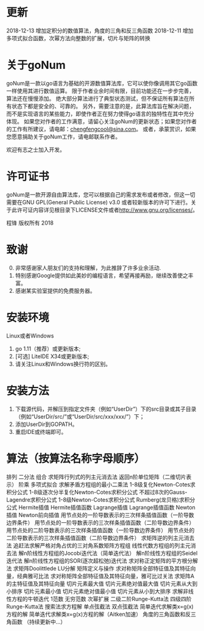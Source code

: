 更新
=====
2018-12-13  增加定积分的数值算法，角度的三角和反三角函数
2018-12-11  增加多项式拟合函数，次幂方法向整数的扩展，切片与矩阵的转换

关于goNum
=========
goNum是一款以go语言为基础的开源数值算法库，它可以使你像调用其它go函数一样使用其进行数值运算。
限于作者业余时间有限，目前功能还在一步步完善，算法还在慢慢添加。
绝大部分算法进行了典型状态测试，但不保证所有算法在所有状态下都是安全的、可靠的。
另外，需要注意的是，此算法库旨在解决问题，而不是实现语言的某些能力，即使作者正在努力使得go语言的独特性在其中充分体现。
如果您对作者的工作满意，请留心关注goNum的更新状态；如果您对作者的工作有所建议，请电邮：chengfengcool@sina.com。
或者，承蒙赏识，如果您愿意捐助关于goNum工作，请电邮联系作者。

欢迎有志之士加入开发。

许可证书
=======
goNum是一款开源自由算法库，您可以根据自己的需求发布或者修改，但这一切需要在GNU GPL(General Public License) v3.0
或者较新版本的许可下进行。关于此许可证内容详见根目录下LICENSE文件或者<http://www.gnu.org/licenses/>。

程锋 版权所有 2018

致谢
=====
00. 非常感谢家人朋友们的支持和理解，为此推辞了许多业余活动.
01. 特别感谢Google提供如此美妙的编程语言，希望再接再励，继续改善使之丰富。
10. 感谢某实验室提供的免费服务器。

安装环境
=======
Linux或者Windows
1. go 1.11（推荐）或更新版本;
2. [可选] LiteIDE X34或更新版本;
3. 请关注Linux和Windows换行符的区别。

安装方法
=======
1. 下载源代码，并解压到指定文件夹（例如“UserDir”）下的src目录或其子目录（例如“UserDir/src/”或“UserDir/src/xxx/xxx/”）下；
2. 添加UserDir到GOPATH。
3. 重启IDE或终端即可。

算法（按算法名称字母顺序）
======================
排列
二分法
组合
求矩阵行列式的列主元消去法
返回n阶单位矩阵（二维切片表示）
阶乘
多项式拟合
求解矛盾方程组的最小二乘法
1-8级复化Newton-Cotes求积分公式
1-8级逐次分半复化Newton-Cotes求积分公式
不超过8次的Gauss-Lagendre求积分公式
1-8级Newton-Cotes求积分公式
Rumberg(龙贝格)求积分公式
Hermite插值
Hermite插值函数
Lagrange插值
Lagrange插值函数
Newton插值
Newton前向插值
用节点处的一阶导数表示的三次样条插值函数（一阶导数边界条件）
用节点处的一阶导数表示的三次样条插值函数（二阶导数边界条件）
用节点处的二阶导数表示的三次样条插值函数（一阶导数边界条件）
用节点处的二阶导数表示的三次样条插值函数（二阶导数边界条件）
求矩阵逆的列主元消去法
追赶法求解严格对角占优的三对角系数矩阵方程组
线性代数方程组的列主元消去法
解n阶线性方程组的Jocobi迭代法（简单迭代法）
解n阶线性方程组的Seidel迭代法
解n阶线性方程组的SOR(逐次超松弛)迭代法
求对称正定矩阵的平方根分解法
求矩阵Doolittlede LU分解
矩阵定义与操作
求对称矩阵全部特征值及其特征向量，经典雅可比法
求对称矩阵全部特征值及其特征向量，雅可比过关法
求矩阵A的主特征值及其特征向量
切片元素最大值
切片元素绝对值最大值
切片元素从大到小排序
切片元素最小值
切片元素绝对值最小值
切片元素从小到大排序
求解非线性方程的牛顿迭代
1范数
无穷范数
次幂扩展
二级二阶Runge-Kutta法
四级四阶Runge-Kutta法
搜索法求方程解
单点弦截法
双点弦截法
简单迭代求解类x=g(x)方程的解
简单迭代求解类x=g(x)方程的解（Aitken加速）
角度的三角函数和反三角函数
（持续更新中...）



